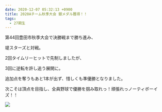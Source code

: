 ```yaml
---
date: 2020-12-07 05:32:13 +0900
title: 2020Aチーム秋季大会 銀メダル獲得！！
tags:
  - 27期生
---
```

第44回豊田市秋季大会で決勝戦まで勝ち進み、

堤スターズと対戦。

2回タイムリーヒットで先制しましたが、

3回に逆転を許し追う展開に。

追加点を奪うもあと1本が出ず、惜しくも準優勝となりました。

次こそは頂点を目指し、全員野球で優勝を掴み取れっ！頑張れっノーティボーイズ！！

![](/images/img_1038.jpg)

![]()
